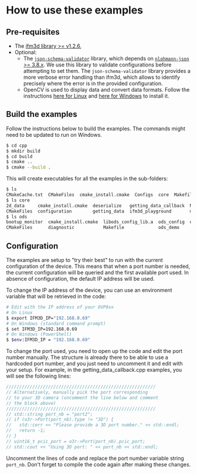 # How to use these examples

## Pre-requisites

- The [ifm3d library >= v1.2.6](https://api.ifm3d.com/stable/content/installation_instructions/install_binary_package_index.html),
- Optional: 
    - The [`json-schema-validator`](https://github.com/pboettch/json-schema-validator) library, which depends on [`nlohmann-json` >= 3.8.x](https://github.com/nlohmann/json). We use this library to validate configurations before attempting to set them. The `json-schema-validator` library provides a more verbose error handling than ifm3d, which allows to identify precisely where the error is in the provided configuration.
    - OpenCV is used to display data and convert data formats. Follow the instructions [here for Linux](https://docs.opencv.org/4.x/d7/d9f/tutorial_linux_install.html) and [here for Windows](https://docs.opencv.org/4.x/d3/d52/tutorial_windows_install.html) to install it.

## Build the examples

Follow the instructions below to build the examples. The commands might need to be updated to run on Windows.

```bash
$ cd cpp
$ mkdir build 
$ cd build
$ cmake ..
$ cmake --build .
```

This will create executables for all the examples in the sub-folders:
```bash
$ ls
CMakeCache.txt  CMakeFiles  cmake_install.cmake  Configs  core  Makefile  ods
$ ls core
2d_data     cmake_install.cmake  deserialize   getting_data_callback  Makefile
CMakeFiles  configuration        getting_data  ifm3d_playground       multi_head
$ ls ods
bootup_monitor  cmake_install.cmake  libods_config_lib.a  ods_config  ods_get_data
CMakeFiles      diagnostic           Makefile             ods_demo
```

## Configuration
The examples are setup to "try their best" to run with the current configuration of the device. This means that when a port number is needed, the current configuration will be queried and the first available port used. In absence of configuration, the default IP address will be used.

To change the IP address of the device, you can use an environment variable that will be retrieved in the code:

```bash
# Edit with the IP address of your OVP8xx
# On Linux
$ export IFM3D_IP="192.168.0.69" 
# On Windows (standard command prompt)
$ set IFM3D_IP=192.168.0.69
# On Windows (PowerShell)
$ $env:IFM3D_IP = "192.168.0.69"
```

To change the port used, you need to open up the code and edit the port number manually. The structure is already there to be able to use a hardcoded port number, and you just need to uncomment it and edit with your setup. 
For example, in the getting_data_callback.cpp examples, you will see the following lines:
```cpp
/////////////////////////////////////////////////////////
// Alternatively, manually pick the port corresponding
// to your 3D camera (uncomment the line below and comment
// the block above)
/////////////////////////////////////////////////////////
// std::string port_nb = "port2";
// if (o3r->Port(port_nb).type != "3D") {
//   std::cerr << "Please provide a 3D port number." << std::endl;
//   return -1;
// }
// uint16_t pcic_port = o3r->Port(port_nb).pcic_port;
// std::cout << "Using 3D port: " << port_nb << std::endl;
```

Uncomment the lines of code and replace the port number variable string `port_nb`.
Don't forget to compile the code again after making these changes.
